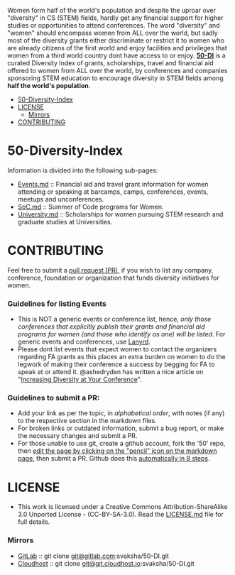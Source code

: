 Women form half of the world's population and despite the uproar over "diversity" in CS (STEM) fields, hardly get any financial support for higher studies or opportunities to attend conferences. The word "diversity" and "women" should encompass women from ALL over the world, but sadly most of the diversity grants either discriminate or restrict it to women who are already citizens of the first world and enjoy facilities and privileges that women from a third world country dont have access to or enjoy. **[50-DI](http://svaksha.github.io/50-DI)** is a curated Diversity Index of grants, scholarships, travel and financial aid offered to women from ALL over the world, by conferences and companies sponsoring STEM education to encourage diversity in STEM fields among __half the world's population__.

- [50-Diversity-Index](#50-diversity-index)
- [LICENSE](#license)
   - [Mirrors](#mirrors)
- [CONTRIBUTING](#contributing)


# 50-Diversity-Index
Information is divided into the following sub-pages:

- [Events.md](https://github.com/svaksha/50/blob/master/Events.md) :: Financial aid and travel grant information for women attending or speaking at barcamps, camps, conferences, events, meetups and unconferences.
- [SoC.md](https://github.com/svaksha/50/blob/master/SoC.md) :: Summer of Code programs for Women.
- [University.md](https://github.com/svaksha/50/blob/master/University.md) :: Scholarships for women pursuing STEM research and graduate studies at Universities. 



# CONTRIBUTING
Feel free to submit a [pull request (PR)](https://github.com/svaksha/50-DI/pulls), if you wish to list any company, conference, foundation or organization that funds diversity initiatives for women.

### Guidelines for listing Events
- This is NOT a generic events or conference list, hence, *only those conferences that explicitly publish their grants and financial aid programs for women (and those who identify as one) will be listed*. For generic events and conferences, use [Lanyrd](http://lanyrd.com/).
- Please dont list events that expect women to contact the organizers regarding FA grants as this places an extra burden on women to do the
legwork of making their conference a success by begging for FA to speak at or attend it. @ashedryden has written a nice article on "[Increasing Diversity at Your Conference](http://www.ashedryden.com/blog/increasing-diversity-at-your-conference)". 


### Guidelines to submit a PR:
- Add your link as per the topic, in _alphabetical order_, with notes (if any) to the respective section in the markdown files.
- For broken links or outdated information, submit a bug report, or make the necessary changes and submit a PR.
- For those unable to use git, create a github account, fork the '50' repo, then [edit the page by clicking on the "pencil" icon on the markdown page](https://help.github.com/articles/editing-files-in-your-repository), then submit a PR. Github does this [automatically in 8 steps](https://help.github.com/articles/editing-files-in-another-user-s-repository).


# LICENSE 
- This work is licensed under a Creative Commons Attribution-ShareAlike 3.0 Unported License - (CC-BY-SA-3.0). Read the [LICENSE.md](https://github.com/svaksha/50/blob/master/LICENSE.md) file for full details.

### Mirrors
- [GitLab](https://gitlab.com/svaksha/50-DI) :: git clone git@gitlab.com:svaksha/50-DI.git 
- [Cloudhost](https://git.cloudhost.io/svaksha/50-DI) :: git clone git@git.cloudhost.io:svaksha/50-DI.git

